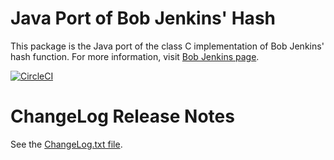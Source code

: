 Java Port of Bob Jenkins' Hash
==============================

This package is the Java port of the class C implementation of Bob Jenkins' hash function.  For
more information, visit [Bob Jenkins page](https://burtleburtle.net/bob/hash/doobs.html).	
 
 [![CircleCI](https://circleci.com/gh/j256/jenkins-hash.svg?style=svg)](https://circleci.com/gh/j256/jenkins-hash)
 
# ChangeLog Release Notes

See the [ChangeLog.txt file](src/main/javadoc/doc-files/changelog.txt).
